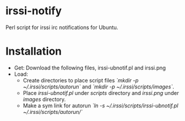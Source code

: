 irssi-notify
============

Perl script for irssi irc notifications for Ubuntu.

Installation
============

<ul>
	<li> Get: Download the following files, irssi-ubnotif.pl and irssi.png </li>
	<li> Load: 
		<ul> 
			<li> Create directories to place script files <em>`mkdir -p ~/.irssi/scripts/autorun`</em> and <em>`mkdir -p ~/.irssi/scripts/images`</em>.</li>
			<li> Place <em>irssi-ubnotif.pl</em> under <em>scripts</em> directory and <em>irssi.png</em> under <em>images</em> directory.</li>
			<li>Make a sym link for autorun <em>`ln -s ~/.irssi/scripts/irssi-ubnotif.pl ~/.irssi/scripts/autorun/`</em> </li>
		</ul>
	</li>
</ul>
